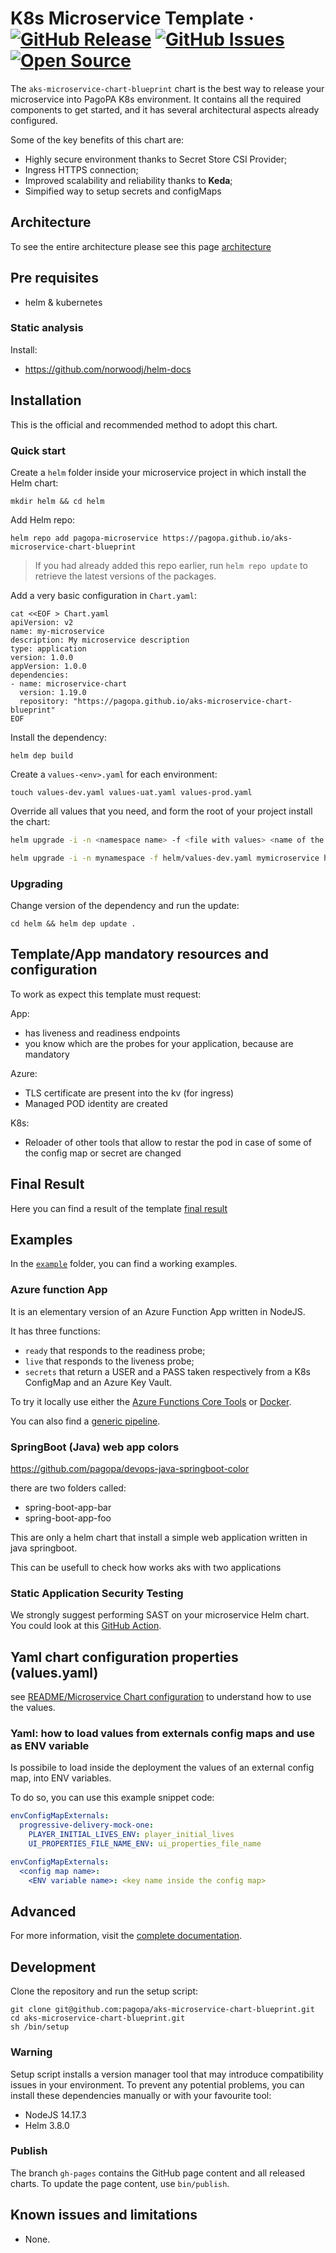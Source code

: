 # K8s Microservice Template &middot; [![GitHub Release](https://img.shields.io/github/v/release/pagopa/aks-microservice-chart-blueprint?style=flat)](https://github.com/pagopa/aks-microservice-chart-blueprint/releases) [![GitHub Issues](https://img.shields.io/github/issues/pagopa/aks-microservice-chart-blueprint?style=flat)](https://github.com/pagopa/aks-microservice-chart-blueprint/issues) [![Open Source](https://badges.frapsoft.com/os/v1/open-source.svg?v=103)](https://opensource.org/)

The `aks-microservice-chart-blueprint` chart is the best way to release your
microservice into PagoPA K8s environment. It contains all the required
components to get started, and it has several architectural aspects already
configured.

Some of the key benefits of this chart are:

- Highly secure environment thanks to Secret Store CSI Provider;
- Ingress HTTPS connection;
- Improved scalability and reliability thanks to **Keda**;
- Simpified way to setup secrets and configMaps

## Architecture

To see the entire architecture please see this page [architecture](docs/ARCHITECTURE.md)

## Pre requisites

- helm & kubernetes

### Static analysis

Install:

- <https://github.com/norwoodj/helm-docs>

## Installation

This is the official and recommended method to adopt this chart.

### Quick start

Create a `helm` folder inside your microservice project in which install the
Helm chart:

```shell
mkdir helm && cd helm
```

Add Helm repo:

```shell
helm repo add pagopa-microservice https://pagopa.github.io/aks-microservice-chart-blueprint
```

> If you had already added this repo earlier, run `helm repo update` to retrieve
> the latest versions of the packages.

Add a very basic configuration in `Chart.yaml`:

```shell
cat <<EOF > Chart.yaml
apiVersion: v2
name: my-microservice
description: My microservice description
type: application
version: 1.0.0
appVersion: 1.0.0
dependencies:
- name: microservice-chart
  version: 1.19.0
  repository: "https://pagopa.github.io/aks-microservice-chart-blueprint"
EOF
```

Install the dependency:

```shell
helm dep build
```

Create a `values-<env>.yaml` for each environment:

```shell
touch values-dev.yaml values-uat.yaml values-prod.yaml
```

Override all values that you need, and form the root of your project install
the chart:

```sh
helm upgrade -i -n <namespace name> -f <file with values> <name of the helm chart> <chart folder>

helm upgrade -i -n mynamespace -f helm/values-dev.yaml mymicroservice helm
```

### Upgrading

Change version of the dependency and run the update:

```shell
cd helm && helm dep update .
```

## Template/App mandatory resources and configuration

To work as expect this template must request:

App:

- has liveness and readiness endpoints
- you know which are the probes for your application, because are mandatory

Azure:

- TLS certificate are present into the kv (for ingress)
- Managed POD identity are created

K8s:

- Reloader of other tools that allow to restar the pod in case of some of the config map or secret are changed

## Final Result

Here you can find a result of the template [final result](docs/FINAL_RESULT_EXAMPLE.md)

## Examples

In the [`example`](example/) folder, you can find a working examples.

### Azure function App

It is an elementary version of an Azure Function App written in NodeJS.

It has three functions:

- `ready` that responds to the readiness probe;
- `live` that responds to the liveness probe;
- `secrets` that return a USER and a PASS taken respectively from a K8s ConfigMap
  and an Azure Key Vault.

To try it locally use either the [Azure Functions Core Tools](https://docs.microsoft.com/en-us/azure/azure-functions/functions-run-local?tabs=v4%2Clinux%2Ccsharp%2Cportal%2Cbash)
or [Docker](example/Dockerfile).

You can also find a [generic pipeline](example/.devops).

### SpringBoot (Java) web app colors

<https://github.com/pagopa/devops-java-springboot-color>

there are two folders called:

- spring-boot-app-bar
- spring-boot-app-foo

This are only a helm chart that install a simple web application written in java springboot.

This can be usefull to check how works aks with two applications

### Static Application Security Testing

We strongly suggest performing SAST on your microservice Helm chart. You could
look at this [GitHub Action](.github/workflows/check_helm.yml).

## Yaml chart configuration properties (values.yaml)

see [README/Microservice Chart configuration](charts/microservice-chart/README.md) to understand how to use the values.

### Yaml: how to load values from externals config maps and use as ENV variable

Is possibile to load inside the deployment the values of an external config map, into ENV variables.

To do so, you can use this example snippet code:

```yaml
envConfigMapExternals:
  progressive-delivery-mock-one:
    PLAYER_INITIAL_LIVES_ENV: player_initial_lives
    UI_PROPERTIES_FILE_NAME_ENV: ui_properties_file_name
```

```yaml
envConfigMapExternals:
  <config map name>:
    <ENV variable name>: <key name inside the config map>
```

## Advanced

For more information, visit the [complete documentation](https://pagopa.atlassian.net/wiki/spaces/DEVOPS/pages/479658690/Microservice+template).

## Development

Clone the repository and run the setup script:

```shell
git clone git@github.com:pagopa/aks-microservice-chart-blueprint.git
cd aks-microservice-chart-blueprint.git
sh /bin/setup
```

### Warning

Setup script installs a version manager tool that may introduce
compatibility issues in your environment. To prevent any potential
problems, you can install these dependencies manually or with your
favourite tool:

- NodeJS 14.17.3
- Helm 3.8.0

### Publish

The branch `gh-pages` contains the GitHub page content and all released charts.
To update the page content, use `bin/publish`.

## Known issues and limitations

- None.
